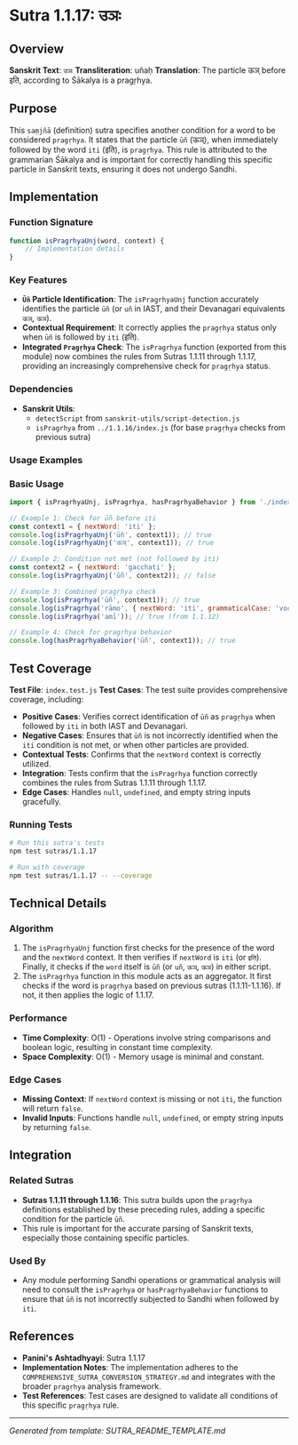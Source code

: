 # Sutra 1.1.17: उञः

## Overview

**Sanskrit Text**: `उञः`
**Transliteration**: uñaḥ
**Translation**: The particle ऊञ् before इति, according to Śākalya is a pragṛhya.

## Purpose

This `saṃjñā` (definition) sutra specifies another condition for a word to be considered `pragṛhya`. It states that the particle `ūñ` (ऊञ्), when immediately followed by the word `iti` (इति), is `pragṛhya`. This rule is attributed to the grammarian Śākalya and is important for correctly handling this specific particle in Sanskrit texts, ensuring it does not undergo Sandhi.

## Implementation

### Function Signature
```javascript
function isPragrhyaUnj(word, context) {
    // Implementation details
}
```

### Key Features
- **`Ūñ` Particle Identification**: The `isPragrhyaUnj` function accurately identifies the particle `ūñ` (or `uñ` in IAST, and their Devanagari equivalents `ऊञ्`, `ऊञ`).
- **Contextual Requirement**: It correctly applies the `pragṛhya` status only when `ūñ` is followed by `iti` (इति).
- **Integrated `Pragṛhya` Check**: The `isPragrhya` function (exported from this module) now combines the rules from Sutras 1.1.11 through 1.1.17, providing an increasingly comprehensive check for `pragṛhya` status.

### Dependencies
- **Sanskrit Utils**:
  - `detectScript` from `sanskrit-utils/script-detection.js`
  - `isPragrhya` from `../1.1.16/index.js` (for base `pragṛhya` checks from previous sutra)

### Usage Examples

### Basic Usage
```javascript
import { isPragrhyaUnj, isPragrhya, hasPragrhyaBehavior } from './index.js';

// Example 1: Check for ūñ before iti
const context1 = { nextWord: 'iti' };
console.log(isPragrhyaUnj('ūñ', context1)); // true
console.log(isPragrhyaUnj('ऊञ्', context1)); // true

// Example 2: Condition not met (not followed by iti)
const context2 = { nextWord: 'gacchati' };
console.log(isPragrhyaUnj('ūñ', context2)); // false

// Example 3: Combined pragṛhya check
console.log(isPragrhya('ūñ', context1)); // true
console.log(isPragrhya('rāmo', { nextWord: 'iti', grammaticalCase: 'vocative', isVedic: false })); // true (from 1.1.16)
console.log(isPragrhya('amī')); // true (from 1.1.12)

// Example 4: Check for pragṛhya behavior
console.log(hasPragrhyaBehavior('ūñ', context1)); // true
```

## Test Coverage

**Test File**: `index.test.js`
**Test Cases**: The test suite provides comprehensive coverage, including:
- **Positive Cases**: Verifies correct identification of `ūñ` as `pragṛhya` when followed by `iti` in both IAST and Devanagari.
- **Negative Cases**: Ensures that `ūñ` is not incorrectly identified when the `iti` condition is not met, or when other particles are provided.
- **Contextual Tests**: Confirms that the `nextWord` context is correctly utilized.
- **Integration**: Tests confirm that the `isPragrhya` function correctly combines the rules from Sutras 1.1.11 through 1.1.17.
- **Edge Cases**: Handles `null`, `undefined`, and empty string inputs gracefully.

### Running Tests
```bash
# Run this sutra's tests
npm test sutras/1.1.17

# Run with coverage
npm test sutras/1.1.17 -- --coverage
```

## Technical Details

### Algorithm
1.  The `isPragrhyaUnj` function first checks for the presence of the word and the `nextWord` context. It then verifies if `nextWord` is `iti` (or `इति`). Finally, it checks if the `word` itself is `ūñ` (or `uñ`, `ऊञ्`, `ऊञ`) in either script.
2.  The `isPragrhya` function in this module acts as an aggregator. It first checks if the word is `pragṛhya` based on previous sutras (1.1.11-1.1.16). If not, it then applies the logic of 1.1.17.

### Performance
- **Time Complexity**: O(1) - Operations involve string comparisons and boolean logic, resulting in constant time complexity.
- **Space Complexity**: O(1) - Memory usage is minimal and constant.

### Edge Cases
- **Missing Context**: If `nextWord` context is missing or not `iti`, the function will return `false`.
- **Invalid Inputs**: Functions handle `null`, `undefined`, or empty string inputs by returning `false`.

## Integration

### Related Sutras
- **Sutras 1.1.11 through 1.1.16**: This sutra builds upon the `pragṛhya` definitions established by these preceding rules, adding a specific condition for the particle `ūñ`.
- This rule is important for the accurate parsing of Sanskrit texts, especially those containing specific particles.

### Used By
- Any module performing Sandhi operations or grammatical analysis will need to consult the `isPragrhya` or `hasPragrhyaBehavior` functions to ensure that `ūñ` is not incorrectly subjected to Sandhi when followed by `iti`.

## References

- **Panini's Ashtadhyayi**: Sutra 1.1.17
- **Implementation Notes**: The implementation adheres to the `COMPREHENSIVE_SUTRA_CONVERSION_STRATEGY.md` and integrates with the broader `pragṛhya` analysis framework.
- **Test References**: Test cases are designed to validate all conditions of this specific `pragṛhya` rule.

---

*Generated from template: SUTRA_README_TEMPLATE.md*
